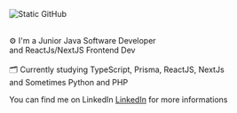 <img src="https://img.shields.io/static/v1?label=Overview&message=devdario&color=0D3B66&style=for-the-badge&logo=GitHub" alt="Static GitHub">

<p> <br/> ⚙ I'm a Junior Java Software Developer <br> and ReactJs/NextJS Frontend Dev <br> <br> 🗂 Currently studying TypeScript, Prisma, ReactJS, NextJs <br>and Sometimes Python and PHP</p>

You can find me on LinkedIn [LinkedIn](https://www.linkedin.com/in/d%C3%A1rio-silva-648651234/) for more informations
